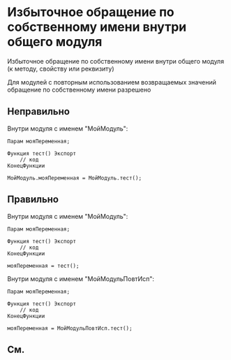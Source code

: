 # Избыточное обращение по собственному имени внутри общего модуля

Избыточное обращение по собственному имени внутри общего модуля (к методу, свойству или реквизиту)

Для модулей с повторным использованием возвращаемых значений обращение по собственному имени разрешено

## Неправильно

Внутри модуля с именем "МойМодуль":
```bsl
Парам мояПеременная;

Функция тест() Экспорт
    // код
КонецФункции

МойМодуль.мояПеременная = МойМодуль.тест();
```

## Правильно

Внутри модуля с именем "МойМодуль":

```bsl
Парам мояПеременная;

Функция тест() Экспорт
    // код
КонецФункции

мояПеременная = тест();
```

Внутри модуля с именем "МойМодульПовтИсп":

```bsl
Парам мояПеременная;

Функция тест() Экспорт
    // код
КонецФункции

мояПеременная = МойМодульПовтИсп.тест();
```

## См.
